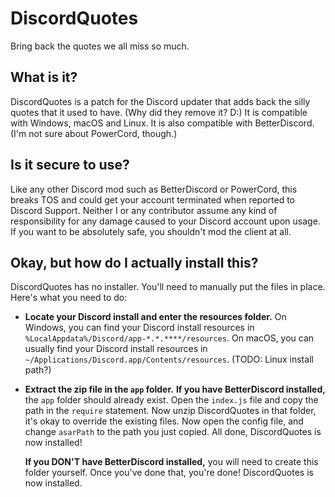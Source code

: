 # DiscordQuotes
Bring back the quotes we all miss so much.

## What is it?
DiscordQuotes is a patch for the Discord updater that adds back the silly quotes that it used to have. (Why did they remove it? D:)
It is compatible with Windows, macOS and Linux. It is also compatible with BetterDiscord. (I'm not sure about PowerCord, though.)

## Is it secure to use?
Like any other Discord mod such as BetterDiscord or PowerCord, this breaks TOS and could get your account terminated when reported to Discord Support. Neither I or any contributor assume any kind of responsibility for any damage caused to your Discord account upon usage.
If you want to be absolutely safe, you shouldn't mod the client at all.

## Okay, but how do I actually install this?
DiscordQuotes has no installer. You'll need to manually put the files in place. Here's what you need to do:

- **Locate your Discord install and enter the resources folder.**
On Windows, you can find your Discord install resources in `%LocalAppdata%/Discord/app-*.*.****/resources`.
On macOS, you can usually find your Discord install resources in `~/Applications/Discord.app/Contents/resources`.
(TODO: Linux install path?)

- **Extract the zip file in the `app` folder.**
**If you have BetterDiscord installed,** the `app` folder should already exist. Open the `index.js` file and copy the path in the `require` statement. Now unzip DiscordQuotes in that folder, it's okay to override the existing files. Now open the config file, and change `asarPath` to the path you just copied. All done, DiscordQuotes is now installed!

	**If you DON'T have BetterDiscord installed,** you will need to create this folder yourself. Once you've done that, you're done! DiscordQuotes is now installed.
